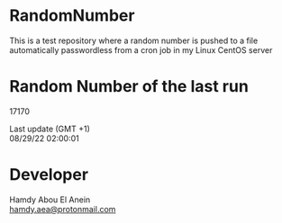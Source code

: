# RandomNumber    
This is a test repository where a random number is pushed to a file automatically passwordless from a cron job in my Linux CentOS server    
# Random Number of the last run   
17170
      
Last update (GMT +1)    
08/29/22 02:00:01
# Developer    
Hamdy Abou El Anein   
hamdy.aea@protonmail.com
